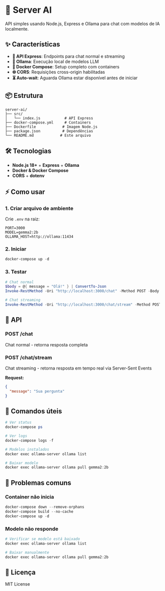 # 🤖 Server AI

API simples usando Node.js, Express e Ollama para chat com modelos de IA localmente.

## ✨ Características

- **🚀 API Express**: Endpoints para chat normal e streaming
- **🧠 Ollama**: Execução local de modelos LLM
- **🐳 Docker Compose**: Setup completo com containers
- **🌐 CORS**: Requisições cross-origin habilitadas
- **⏳ Auto-wait**: Aguarda Ollama estar disponível antes de iniciar

## 📦 Estrutura

```
server-ai/
├── src/
│   └── index.js           # API Express
├── docker-compose.yml     # Containers
├── Dockerfile            # Imagem Node.js
├── package.json          # Dependências
└── README.md            # Este arquivo
```

## 🛠️ Tecnologias

- **Node.js 18+** + **Express** + **Ollama**
- **Docker & Docker Compose**
- **CORS** + **dotenv**

## ⚡ Como usar

### 1. Criar arquivo de ambiente

Crie `.env` na raiz:

```env
PORT=3000
MODEL=gemma2:2b
OLLAMA_HOST=http://ollama:11434
```

### 2. Iniciar

```powershell
docker-compose up -d
```

### 3. Testar

```powershell
# Chat normal
$body = @{ message = "Olá!" } | ConvertTo-Json
Invoke-RestMethod -Uri "http://localhost:3000/chat" -Method POST -Body $body -ContentType "application/json"

# Chat streaming
Invoke-RestMethod -Uri "http://localhost:3000/chat/stream" -Method POST -Body $body -ContentType "application/json"
```

## 🔌 API

### POST /chat
Chat normal - retorna resposta completa

### POST /chat/stream  
Chat streaming - retorna resposta em tempo real via Server-Sent Events

**Request:**
```json
{
  "message": "Sua pergunta"
}
```

## 🔧 Comandos úteis

```powershell
# Ver status
docker-compose ps

# Ver logs
docker-compose logs -f

# Modelos instalados
docker exec ollama-server ollama list

# Baixar modelo
docker exec ollama-server ollama pull gemma2:2b
```

## 🚨 Problemas comuns

### Container não inicia
```powershell
docker-compose down --remove-orphans
docker-compose build --no-cache
docker-compose up -d
```

### Modelo não responde
```powershell
# Verificar se modelo está baixado
docker exec ollama-server ollama list

# Baixar manualmente
docker exec ollama-server ollama pull gemma2:2b
```

## 📝 Licença

MIT License